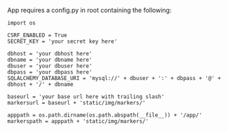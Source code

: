 App requires a config.py in root containing the following:

    import os

    CSRF_ENABLED = True
    SECRET_KEY = 'your secret key here'

    dbhost = 'your dbhost here'
    dbname = 'your dbname here'
    dbuser = 'your dbuser here'
    dbpass = 'your dbpass here'
    SQLALCHEMY_DATABASE_URI = 'mysql://' + dbuser + ':' + dbpass + '@' + dbhost + '/' + dbname

    baseurl = 'your base url here with trailing slash'
    markersurl = baseurl + 'static/img/markers/'

    apppath = os.path.dirname(os.path.abspath(__file__)) + '/app/'
    markerspath = apppath + 'static/img/markers/'
